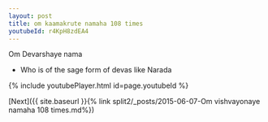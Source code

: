 ```yaml
---
layout: post
title: om kaamakrute namaha 108 times
youtubeId: r4KpH8zdEA4
---
```

 
 
Om Devarshaye nama 
 
 -  Who is of the sage form of devas like Narada 
 
  
 
  
 
 
 
 
 
 


{% include youtubePlayer.html id=page.youtubeId %}
 
[Next]({{ site.baseurl }}{% link  split2/_posts/2015-06-07-Om vishvayonaye namaha 108 times.md%})
 
